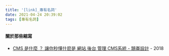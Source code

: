 ```yaml
---
title: '[link]_專有名詞'
date: 2021-04-24 20:39:02
tags: [專有名詞]
---
```


#### 關於那些縮寫
  - [CMS 是什麼 ？ 讓你秒懂什麽是 網站 後台 管理 CMS系統 - 鵠崙設計](https://www.design-hu.com/web-news/cms.html) - 2018